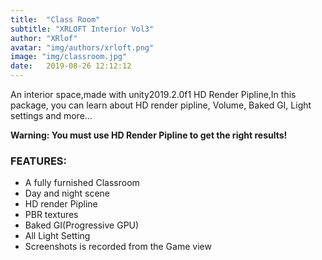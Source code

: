 ```yaml
---
title:  "Class Room"
subtitle: "XRLOFT Interior Vol3"
author: "XRlof"
avatar: "img/authors/xrloft.png"
image: "img/classroom.jpg"
date:   2019-08-26 12:12:12
---
```


An interior space,made with unity2019.2.0f1 HD Render Pipline,In this package, you can learn about HD render pipline, Volume, Baked GI, Light settings and more...

**Warning: You must use HD Render Pipline to get the right results!**

### FEATURES:

- A fully furnished Classroom
- Day and night scene
- HD render Pipline
- PBR textures
- Baked GI(Progressive GPU)
- All Light Setting
- Screenshots is recorded from the Game view
